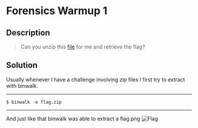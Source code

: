 # Forensics Warmup 1
## Description
> Can you unzip this [file](https://2018shell.picoctf.com/static/8483d8ac0beca391b8322bc414773cfc/flag.zip) for me and retrieve the flag?
## Solution
Usually whenever I have a challenge involving zip files I first try to extract
with binwalk.
***
    $ binwalk -e flag.zip
***
And just like that binwalk was able to extract a flag.png
![Flag](https://github.com/mikewill4/picoCTF/blob/master/2018/Forensics/Warmup%201/flag.jpg)
